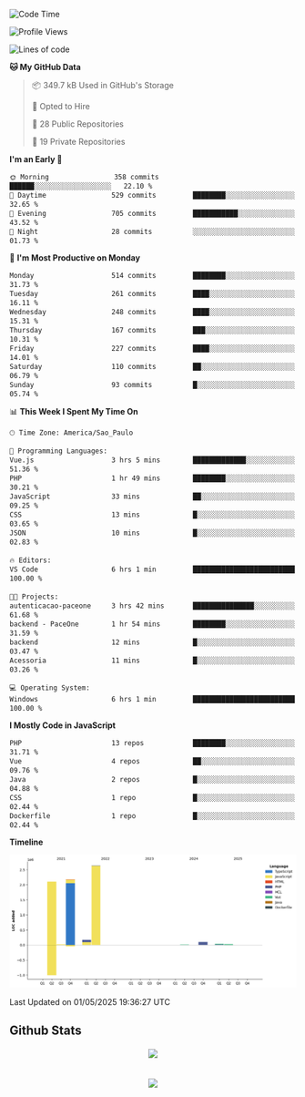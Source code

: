  
<!--START_SECTION:waka-->
![Code Time](http://img.shields.io/badge/Code%20Time-1%2C872%20hrs%2020%20mins-blue)

![Profile Views](http://img.shields.io/badge/Profile%20Views-2-blue)

![Lines of code](https://img.shields.io/badge/From%20Hello%20World%20I%27ve%20Written-7.2%20million%20lines%20of%20code-blue)

**🐱 My GitHub Data** 

> 📦 349.7 kB Used in GitHub's Storage 
 > 
> 💼 Opted to Hire
 > 
> 📜 28 Public Repositories 
 > 
> 🔑 19 Private Repositories 
 > 
**I'm an Early 🐤** 

```text
🌞 Morning                358 commits         ██████░░░░░░░░░░░░░░░░░░░   22.10 % 
🌆 Daytime                529 commits         ████████░░░░░░░░░░░░░░░░░   32.65 % 
🌃 Evening                705 commits         ███████████░░░░░░░░░░░░░░   43.52 % 
🌙 Night                  28 commits          ░░░░░░░░░░░░░░░░░░░░░░░░░   01.73 % 
```
📅 **I'm Most Productive on Monday** 

```text
Monday                   514 commits         ████████░░░░░░░░░░░░░░░░░   31.73 % 
Tuesday                  261 commits         ████░░░░░░░░░░░░░░░░░░░░░   16.11 % 
Wednesday                248 commits         ████░░░░░░░░░░░░░░░░░░░░░   15.31 % 
Thursday                 167 commits         ███░░░░░░░░░░░░░░░░░░░░░░   10.31 % 
Friday                   227 commits         ████░░░░░░░░░░░░░░░░░░░░░   14.01 % 
Saturday                 110 commits         ██░░░░░░░░░░░░░░░░░░░░░░░   06.79 % 
Sunday                   93 commits          █░░░░░░░░░░░░░░░░░░░░░░░░   05.74 % 
```


📊 **This Week I Spent My Time On** 

```text
🕑︎ Time Zone: America/Sao_Paulo

💬 Programming Languages: 
Vue.js                   3 hrs 5 mins        █████████████░░░░░░░░░░░░   51.36 % 
PHP                      1 hr 49 mins        ████████░░░░░░░░░░░░░░░░░   30.21 % 
JavaScript               33 mins             ██░░░░░░░░░░░░░░░░░░░░░░░   09.25 % 
CSS                      13 mins             █░░░░░░░░░░░░░░░░░░░░░░░░   03.65 % 
JSON                     10 mins             █░░░░░░░░░░░░░░░░░░░░░░░░   02.83 % 

🔥 Editors: 
VS Code                  6 hrs 1 min         █████████████████████████   100.00 % 

🐱‍💻 Projects: 
autenticacao-paceone     3 hrs 42 mins       ███████████████░░░░░░░░░░   61.68 % 
backend - PaceOne        1 hr 54 mins        ████████░░░░░░░░░░░░░░░░░   31.59 % 
backend                  12 mins             █░░░░░░░░░░░░░░░░░░░░░░░░   03.47 % 
Acessoria                11 mins             █░░░░░░░░░░░░░░░░░░░░░░░░   03.26 % 

💻 Operating System: 
Windows                  6 hrs 1 min         █████████████████████████   100.00 % 
```

**I Mostly Code in JavaScript** 

```text
PHP                      13 repos            ████████░░░░░░░░░░░░░░░░░   31.71 % 
Vue                      4 repos             ██░░░░░░░░░░░░░░░░░░░░░░░   09.76 % 
Java                     2 repos             █░░░░░░░░░░░░░░░░░░░░░░░░   04.88 % 
CSS                      1 repo              █░░░░░░░░░░░░░░░░░░░░░░░░   02.44 % 
Dockerfile               1 repo              █░░░░░░░░░░░░░░░░░░░░░░░░   02.44 % 
```



**Timeline**

![Lines of Code chart](https://raw.githubusercontent.com/MaueDev/MaueDev/main/assets/bar_graph.png)


 Last Updated on 01/05/2025 19:36:27 UTC
<!--END_SECTION:waka-->

## Github Stats  
<div align="center"><img src="https://github-readme-stats.vercel.app/api/top-langs/?username=MaueDev&hide_border=true&layout=compact" align="center" /></div>  

<br/>  

<br/>  

<div align="center">
<img src="https://komarev.com/ghpvc/?username=MaueDev&&style=flat-square" align="center" />
</div>  
  

